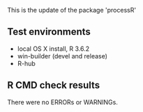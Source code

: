 This is the update of the package 'processR'

## Test environments
* local OS X install, R 3.6.2
* win-builder (devel and release)
* R-hub

## R CMD check results
There were no ERRORs or WARNINGs.


